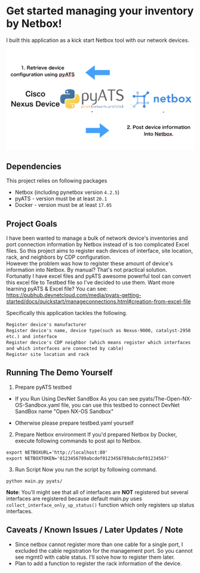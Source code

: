 # Get started managing your inventory by Netbox!
I built this application as a kick start Netbox tool with our network devices.

![GitHub Logo](mynetbox_slide.png)

## Dependencies
This project relies on following packages
- Netbox (including pynetbox version `4.2.5`)
- pyATS - version must be at least `20.1`
- Docker - version must be at least `17.05`<br>

## Project Goals
I have been wanted to manage a bulk of network device's inventories and port connection information by Netbox instead of is too complicated Excel files. So this project aims to register each devices of interface, site location, rack, and neighbors by CDP configuration.<br>
 However the problem was how to register these amount of device's information into Netbox. By manual? That's not practical solution.  
 Fortunatly I have excel files and pyATS awesome powerful tool can convert this excel file to Testbed file so I've decided to use them. Want more learning pyATS & Excel file? You can see: https://pubhub.devnetcloud.com/media/pyats-getting-started/docs/quickstart/manageconnections.html#creation-from-excel-file
 
Specifically this application tackles the following.

    Register device's manufacturer 
    Register device's name, device type(such as Nexus-9000, catalyst-2950 etc.) and interface
    Register device's CDP neighbor (which means register which interfaces and which interfaces are connected by cable)
    Register site location and rack
    
## Running The Demo Yourself
1. Prepare pyATS testbed
- If you Run Using DevNet SandBox
As you can see pyats/The-Open-NX-OS-Sandbox.yaml file, you can use this testbed to connect DevNet SandBox name "Open NX-OS Sandbox"

- Otherwise please prepare testbed.yaml yourself  

2. Prepare Netbox environment
If you'd prepared Netbox by Docker, execute following commands to post api to Netbox.
```
export NETBOXURL='http://localhost:80'
export NETBOXTOKEN='0123456789abcdef0123456789abcdef01234567'
```

3. Run Script
Now you run the script by following command.
```
python main.py pyats/ 
```
**Note**: You'll might see that all of interfaces are **NOT** registered but several interfaces are registered because default main.py uses `collect_interface_only_up_status()` function which only registers up status interfaces.

## Caveats / Known Issues / Later Updates / Note
- Since netbox cannot register more than one cable for a single port, I excluded the cable registration for the management port. So you cannot see mgmt0 with cable status. I'll solve how to register them later.
- Plan to add a function to register the rack information of the device.